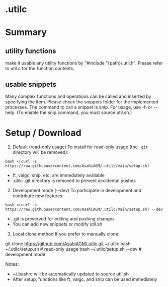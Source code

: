 # .utilc
# Summary
## utility functions
make it usable any utility functions by "#include "{path}/.util.h".
Please refer to util.c for the function contents.

## usable snippets
Many complex functions and operations can be called and inserted by specifying the item.
Please check the snippets folder for the implemented processes.
The command to call a snippet is snip. For usage, use -h or --help.
(To enable the snip command, you must source util.sh.)

# Setup / Download

1. Default (read-only usage)
To install for read-only usage (the `.git` directory will be removed):

```bash <(curl -s https://raw.githubusercontent.com/AsahiAGM/.utilc/main/setup.sh)```

- ft, valgc, snip, etc. are immediately available
- .utilc .git directory is removed to prevent accidental pushes

2. Development mode (--dev)
To participate in development and contribute new features:

```bash <(curl -s https://raw.githubusercontent.com/AsahiAGM/.utilc/main/setup.sh) --dev```

- .git is preserved for editing and pushing changes
- You can add new snippets or modify util.sh

3. Local clone method
If you prefer to manually clone:

git clone https://github.com/AsahiAGM/.utilc.git ~/.utilc
bash ~/.utilc/setup.sh          # read-only usage
bash ~/.utilc/setup.sh --dev    # development mode

Notes:
- ~/.bashrc will be automatically updated to source util.sh
- After setup, functions like ft, valgc, and snip can be used immediately